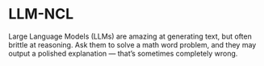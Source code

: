 # LLM-NCL
Large Language Models (LLMs) are amazing at generating text, but often brittle at reasoning. Ask them to solve a math word problem, and they may output a polished explanation — that’s sometimes completely wrong.
